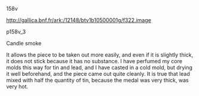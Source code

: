 158v

http://gallica.bnf.fr/ark:/12148/btv1b10500001g/f322.image



p158v_3

Candle smoke

It allows the piece to be taken out more easily, and even if it is slightly thick, it does not stick because it has no substance. I have perfumed my core molds this way for tin and lead, and I have casted in a cold mold, but drying it well beforehand, and the piece came out quite cleanly. It is true that lead mixed with half the quantity of tin, because the medal was very thick, was very hot.











